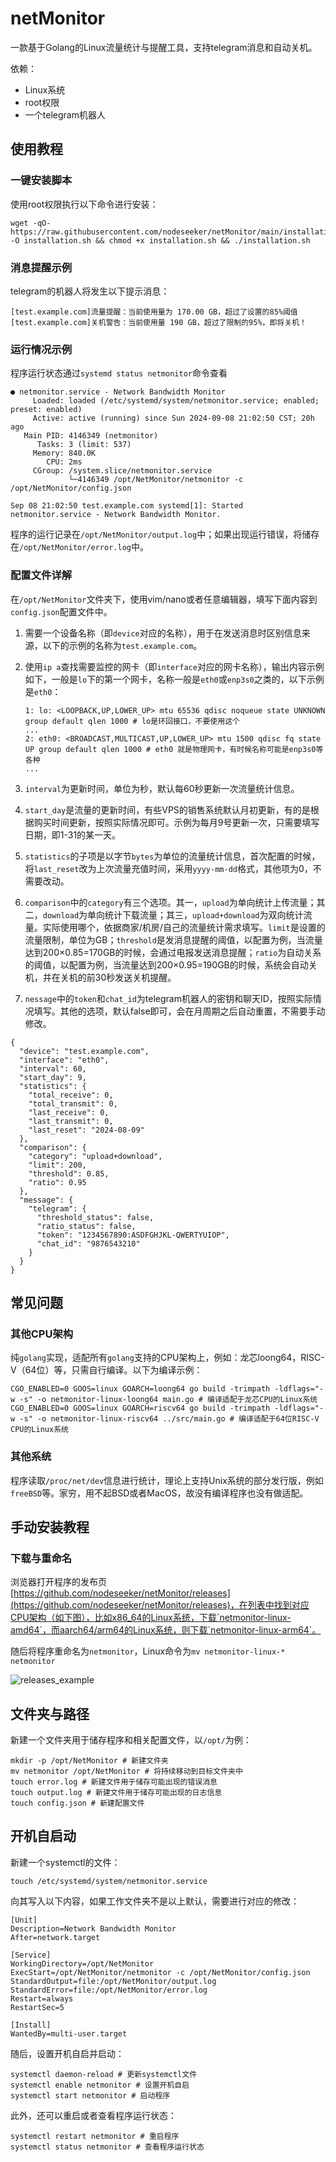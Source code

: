 # netMonitor
一款基于Golang的Linux流量统计与提醒工具，支持telegram消息和自动关机。


依赖：
- Linux系统
- root权限
- 一个telegram机器人



## 使用教程


### 一键安装脚本

使用root权限执行以下命令进行安装：

```
wget -qO- https://raw.githubusercontent.com/nodeseeker/netMonitor/main/installation.sh -O installation.sh && chmod +x installation.sh && ./installation.sh
```

### 消息提醒示例

telegram的机器人将发生以下提示消息：

```
[test.example.com]流量提醒：当前使用量为 170.00 GB，超过了设置的85%阈值
[test.example.com]关机警告：当前使用量 190 GB，超过了限制的95%，即将关机！
```

### 运行情况示例

程序运行状态通过`systemd status netmonitor`命令查看

```
● netmonitor.service - Network Bandwidth Monitor
     Loaded: loaded (/etc/systemd/system/netmonitor.service; enabled; preset: enabled)
     Active: active (running) since Sun 2024-09-08 21:02:50 CST; 20h ago
   Main PID: 4146349 (netmonitor)
      Tasks: 3 (limit: 537)
     Memory: 840.0K
        CPU: 2ms
     CGroup: /system.slice/netmonitor.service
             └─4146349 /opt/NetMonitor/netmonitor -c /opt/NetMonitor/config.json

Sep 08 21:02:50 test.example.com systemd[1]: Started netmonitor.service - Network Bandwidth Monitor.
```



程序的运行记录在`/opt/NetMonitor/output.log`中；如果出现运行错误，将储存在`/opt/NetMonitor/error.log`中。



### 配置文件详解

在`/opt/NetMonitor`文件夹下，使用vim/nano或者任意编辑器，填写下面内容到`config.json`配置文件中。

1. 需要一个设备名称（即`device`对应的名称），用于在发送消息时区别信息来源，以下的示例的名称为`test.example.com`。

2. 使用`ip a`查找需要监控的网卡（即`interface`对应的网卡名称），输出内容示例如下，一般是`lo`下的第一个网卡，名称一般是`eth0`或`enp3s0`之类的，以下示例是`eth0`：

   ```
   1: lo: <LOOPBACK,UP,LOWER_UP> mtu 65536 qdisc noqueue state UNKNOWN group default qlen 1000 # lo是环回接口，不要使用这个
   ...
   2: eth0: <BROADCAST,MULTICAST,UP,LOWER_UP> mtu 1500 qdisc fq state UP group default qlen 1000 # eth0 就是物理网卡，有时候名称可能是enp3s0等各种
   ...
   ```

3. `interval`为更新时间，单位为秒，默认每60秒更新一次流量统计信息。

4. `start_day`是流量的更新时间，有些VPS的销售系统默认月初更新，有的是根据购买时间更新，按照实际情况即可。示例为每月9号更新一次，只需要填写日期，即1-31的某一天。

5. `statistics`的子项是以字节`bytes`为单位的流量统计信息，首次配置的时候，将`last_reset`改为上次流量充值时间，采用`yyyy-mm-dd`格式，其他项为0，不需要改动。

6. `comparison`中的`category`有三个选项。其一，`upload`为单向统计上传流量；其二，`download`为单向统计下载流量；其三，`upload+download`为双向统计流量。实际使用哪个，依据商家/机房/自己的流量统计需求填写。`limit`是设置的流量限制，单位为GB；`threshold`是发消息提醒的阈值，以配置为例，当流量达到200×0.85=170GB的时候，会通过电报发送消息提醒；`ratio`为自动关系的阈值，以配置为例，当流量达到200×0.95=190GB的时候，系统会自动关机，并在关机的前30秒发送关机提醒。

7. `nessage`中的`token`和`chat_id`为telegram机器人的密钥和聊天ID，按照实际情况填写。其他的选项，默认false即可，会在月周期之后自动重置，不需要手动修改。



```
{
  "device": "test.example.com",
  "interface": "eth0",
  "interval": 60,
  "start_day": 9,
  "statistics": {
    "total_receive": 0,
    "total_transmit": 0,
    "last_receive": 0,
    "last_transmit": 0,
    "last_reset": "2024-08-09"
  },
  "comparison": {
    "category": "upload+download",
    "limit": 200,
    "threshold": 0.85,
    "ratio": 0.95
  },
  "message": {
    "telegram": {
      "threshold_status": false,
      "ratio_status": false,
      "token": "1234567890:ASDFGHJKL-QWERTYUIOP",
      "chat_id": "9876543210"
    }
  }
}
```



## 常见问题

### 其他CPU架构

纯`golang`实现，适配所有`golang`支持的CPU架构上，例如：龙芯loong64，RISC-V（64位）等，只需自行编译。以下为编译示例：

```
CGO_ENABLED=0 GOOS=linux GOARCH=loong64 go build -trimpath -ldflags="-w -s" -o netmonitor-linux-loong64 main.go # 编译适配于龙芯CPU的Linux系统
CGO_ENABLED=0 GOOS=linux GOARCH=riscv64 go build -trimpath -ldflags="-w -s" -o netmonitor-linux-riscv64 ../src/main.go # 编译适配于64位RISC-V CPU的Linux系统
```

### 其他系统

程序读取`/proc/net/dev`信息进行统计，理论上支持Unix系统的部分发行版，例如`freeBSD`等。家穷，用不起BSD或者MacOS，故没有编译程序也没有做适配。


## 手动安装教程

### 下载与重命名

浏览器打开程序的发布页 [https://github.com/nodeseeker/netMonitor/releases](https://github.com/nodeseeker/netMonitor/releases)，在列表中找到对应CPU架构（如下图），比如x86_64的Linux系统，下载`netmonitor-linux-amd64`，而aarch64/arm64的Linux系统，则下载`netmonitor-linux-arm64`。

随后将程序重命名为`netmonitor`，Linux命令为`mv netmonitor-linux-* netmonitor`

![releases_example](https://raw.githubusercontent.com/nodeseeker/netMonitor/main/assets/netMonitor_releases.jpg)



## 文件夹与路径

新建一个文件夹用于储存程序和相关配置文件，以`/opt/`为例：

```
mkdir -p /opt/NetMonitor # 新建文件夹
mv netmonitor /opt/NetMonitor # 将持续移动到目标文件夹中
touch error.log # 新建文件用于储存可能出现的错误消息
touch output.log # 新建文件用于储存可能出现的日志信息
touch config.json # 新建配置文件
```





## 开机自启动

新建一个systemctl的文件：

```
touch /etc/systemd/system/netmonitor.service
```

向其写入以下内容，如果工作文件夹不是以上默认，需要进行对应的修改：

```
[Unit]
Description=Network Bandwidth Monitor
After=network.target

[Service]
WorkingDirectory=/opt/NetMonitor
ExecStart=/opt/NetMonitor/netmonitor -c /opt/NetMonitor/config.json
StandardOutput=file:/opt/NetMonitor/output.log
StandardError=file:/opt/NetMonitor/error.log
Restart=always
RestartSec=5

[Install]
WantedBy=multi-user.target
```

随后，设置开机自启并启动：

```
systemctl daemon-reload # 更新systemctl文件
systemctl enable netmonitor # 设置开机自启
systemctl start netmonitor # 启动程序
```

此外，还可以重启或者查看程序运行状态：

```
systemctl restart netmonitor # 重启程序
systemctl status netmonitor # 查看程序运行状态
```



